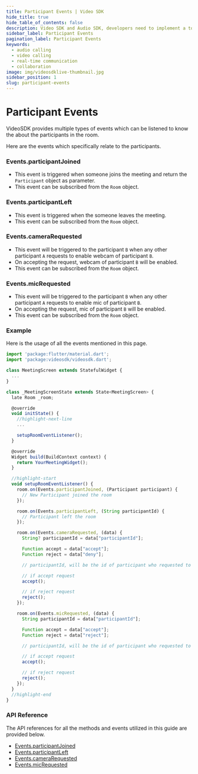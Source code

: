 ```yaml
---
title: Participant Events | Video SDK
hide_title: true
hide_table_of_contents: false
description: Video SDK and Audio SDK, developers need to implement a token server. This requires efforts on both the front-end and backend.
sidebar_label: Participant Events
pagination_label: Participant Events
keywords:
  - audio calling
  - video calling
  - real-time communication
  - collaboration
image: img/videosdklive-thumbnail.jpg
sidebar_position: 1
slug: participant-events
---
```


# Participant Events

VideoSDK provides multiple types of events which can be listened to know the about the participants in the room.

Here are the events which specifically relate to the participants.

### Events.participantJoined

- This event is triggered when someone joins the meeting and return the `Participant` object as parameter.
- This event can be subscribed from the `Room` object.

### Events.participantLeft

- This event is triggered when the someone leaves the meeting.
- This event can be subscribed from the `Room` object.

### Events.cameraRequested

- This event will be triggered to the participant `B` when any other participant `A` requests to enable webcam of participant `B`.
- On accepting the request, webcam of participant `B` will be enabled.
- This event can be subscribed from the `Room` object.

### Events.micRequested

- This event will be triggered to the participant `B` when any other participant `A` requests to enable mic of participant `B`.
- On accepting the request, mic of participant `B` will be enabled.
- This event can be subscribed from the `Room` object.

### Example

Here is the usage of all the events mentioned in this page.

```js
import 'package:flutter/material.dart';
import 'package:videosdk/videosdk.dart';

class MeetingScreen extends StatefulWidget {
  ...
}

class _MeetingScreenState extends State<MeetingScreen> {
  late Room _room;

  @override
  void initState() {
    //highlight-next-line
    ...

    setupRoomEventListener();
  }

  @override
  Widget build(BuildContext context) {
    return YourMeetingWidget();
  }

  //highlight-start
  void setupRoomEventListener() {
    room.on(Events.participantJoined, (Participant participant) {
      // New Participant joined the room
    });

    room.on(Events.participantLeft, (String participantId) {
      // Participant left the room
    });

    room.on(Events.cameraRequested, (data) {
      String? participantId = data["participantId"];

      Function accept = data["accept"];
      Function reject = data["deny"];

      // participantId, will be the id of participant who requested to enable camera

      // if accept request
      accept();

      // if reject request
      reject();
    });

    room.on(Events.micRequested, (data) {
      String participantId = data["participantId"];

      Function accept = data["accept"];
      Function reject = data["reject"];

      // participantId, will be the id of participant who requested to enable camera

      // if accept request
      accept();

      // if reject request
      reject();
    });
  }
  //highlight-end
}
```

### API Reference

The API references for all the methods and events utilized in this guide are provided below.

- [Events.participantJoined](/flutter/api/sdk-reference/room-class/events#participantjoined)
- [Events.participantLeft](/flutter/api/sdk-reference/room-class/events#participantleft)
- [Events.cameraRequested](/flutter/api/sdk-reference/room-class/events#camerarequested)
- [Events.micRequested](/flutter/api/sdk-reference/room-class/events#micrequested)
